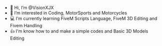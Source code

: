 - 👋 Hi, I’m @VisionXJX
- 👀 I’m interested in Coding, MotorSports and Motorcycles
- 💻 I’m currently learning FiveM Scripts Language, FiveM 3D Editing and Fivem Handling 
- 👍 I'm know how to and make a simple codes and Basic 3D Models Editing

<!---
VisionXJX/VisionXJX is a ✨ special ✨ repository because its `README.md` (this file) appears on your GitHub profile.
You can click the Preview link to take a look at your changes.
--->
